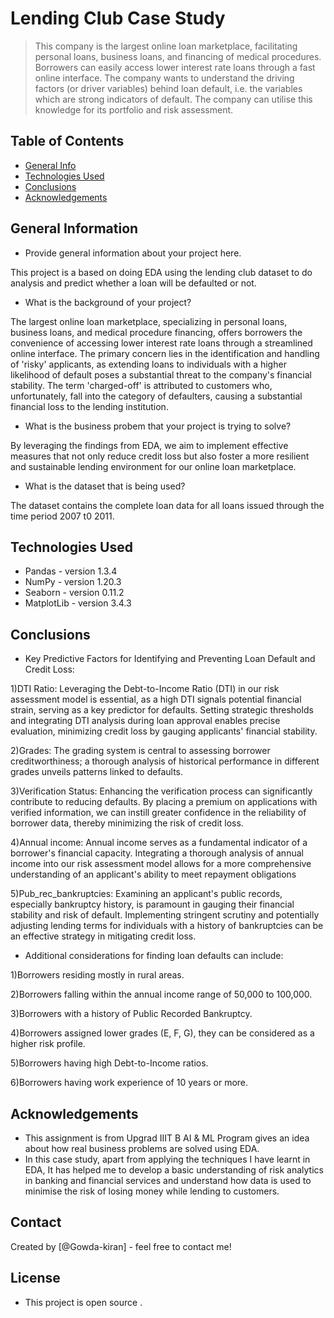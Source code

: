 # Lending Club Case Study
> This company is the largest online loan marketplace, facilitating personal loans, business loans, and financing of medical procedures. Borrowers can easily access lower interest rate loans through a fast online interface. 
> The company wants to understand the driving factors (or driver variables) behind loan default, i.e. the variables which are strong indicators of default.  The company can utilise this knowledge for its portfolio and risk assessment. 

## Table of Contents
* [General Info](#general-information)
* [Technologies Used](#technologies-used)
* [Conclusions](#conclusions)
* [Acknowledgements](#acknowledgements)


## General Information
- Provide general information about your project here.
  
This project is a based on doing EDA using the lending club dataset to do analysis and predict whether a loan will be defaulted or not.
- What is the background of your project?

The largest online loan marketplace, specializing in personal loans, business loans, and medical procedure financing, offers borrowers the convenience of accessing lower interest rate loans through a streamlined online interface.
The primary concern lies in the identification and handling of 'risky' applicants, as extending loans to individuals with a higher likelihood of default poses a substantial threat to the company's financial stability. The term 'charged-off' is attributed to customers who, unfortunately, fall into the category of defaulters, causing a substantial financial loss to the lending institution.
- What is the business probem that your project is trying to solve?
  
By leveraging the findings from EDA, we aim to implement effective measures that not only reduce credit loss but also foster a more resilient and sustainable lending environment for our online loan marketplace.
- What is the dataset that is being used?
  
The dataset contains the complete loan data for all loans issued through the time period 2007 t0 2011.

## Technologies Used
- Pandas - version 1.3.4
- NumPy - version 1.20.3
- Seaborn - version 0.11.2
- MatplotLib - version 3.4.3


## Conclusions
- Key Predictive Factors for Identifying and Preventing Loan Default and Credit Loss:

1)DTI Ratio:
Leveraging the Debt-to-Income Ratio (DTI) in our risk assessment model is essential, as a high DTI signals potential financial strain, serving as a key predictor for defaults. Setting strategic thresholds and integrating DTI analysis during loan approval enables precise evaluation, minimizing credit loss by gauging applicants' financial stability.

2)Grades:
The grading system is central to assessing borrower creditworthiness; a thorough analysis of historical performance in different grades unveils patterns linked to defaults.

3)Verification Status:
Enhancing the verification process can significantly contribute to reducing defaults. By placing a premium on applications with verified information, we can instill greater confidence in the reliability of borrower data, thereby minimizing the risk of credit loss.

4)Annual income:
Annual income serves as a fundamental indicator of a borrower's financial capacity. Integrating a thorough analysis of annual income into our risk assessment model allows for a more comprehensive understanding of an applicant's ability to meet repayment obligations

5)Pub_rec_bankruptcies:
Examining an applicant's public records, especially bankruptcy history, is paramount in gauging their financial stability and risk of default. Implementing stringent scrutiny and potentially adjusting lending terms for individuals with a history of bankruptcies can be an effective strategy in mitigating credit loss.

- Additional considerations for finding loan defaults can include:
  
1)Borrowers residing mostly in rural areas.

2)Borrowers falling within the annual income range of 50,000 to 100,000.

3)Borrowers with a history of Public Recorded Bankruptcy.

4)Borrowers assigned lower grades (E, F, G), they can be considered as a higher risk profile.

5)Borrowers having high Debt-to-Income ratios.

6)Borrowers having work experience of 10 years or more.



## Acknowledgements
- This assignment is from Upgrad IIIT B AI & ML Program  gives an idea about how real business problems are solved using EDA.
- In this case study, apart from applying the techniques I have learnt in EDA, It has helped me to develop a basic understanding of risk analytics in banking and financial services and understand how data is used to minimise the risk of losing money while lending to customers.


## Contact
Created by [@Gowda-kiran] - feel free to contact me!


## License 
- This project is open source .
